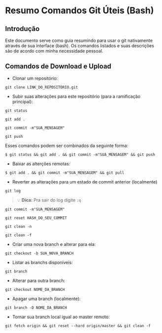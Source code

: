 # Resumo Comandos Git Úteis (Bash)
## Introdução
Este documento serve como guia resumindo para usar o git nativamente através de sua interface (bash). Os comandos listados e suas descrições são de acordo com  minha necessidade pessoal.
## Comandos de Download e Upload
- Clonar um repositório:

```
git clone LINK_DO_REPOSITÓRIO.git
```

- Subir suas alterações para este repositório (para a ramificação principal):
```
git status
```
```
git add .
```
```
git commit -m"SUA_MENSAGEM"
```
```
git push
```

Esses comandos podem ser combinados da seguinte forma:

```
$ git status && git add . && git commit -m"SUA_MENSAGEM" && git push

```
- Baixar as alterções remotas:

```
$ git add . && git commit -m"SUA_MENSAGEM" && git pull

```
- Reverter as alterações para um estado de commit anterior (localmente)
```
git log
```
> :bulb: **Dica:** Pra sair do log digite `:q`

```
git commit -m"SUA_MENSAGEM"
```
```
git reset HASH_DO_SEU_COMMIT        
```
```
git clean -n
```

```
git clean -f
```

- Criar uma nova branch e alterar para ela:
```
git checkout -b SUA_NOVA_BRANCH
```
- Listar as branchs disponíveis:
```
git branch
```
- Alterar para outra branch:
```
git checkout NOME_DA_BRANCH
```
- Apagar uma branch (localmente):
```
git branch -D NOME_DA_BRANCH
```
- Tornar sua branch local igual ao master remoto:
```
git fetch origin && git reset --hard origin/master && git clean -f
```